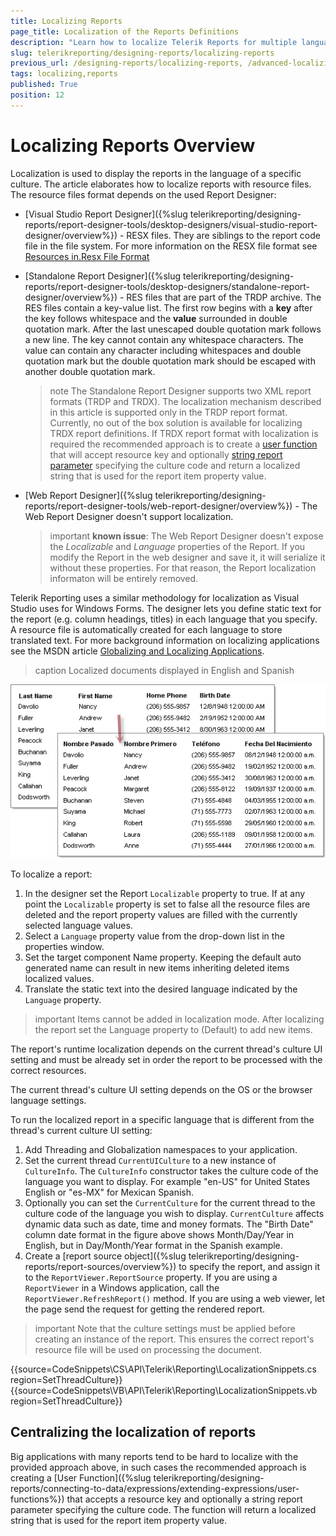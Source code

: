 ```yaml
---
title: Localizing Reports
page_title: Localization of the Reports Definitions 
description: "Learn how to localize Telerik Reports for multiple languages across all of the available Report Designer tools."
slug: telerikreporting/designing-reports/localizing-reports
previous_url: /designing-reports/localizing-reports, /advanced-localizing-reports
tags: localizing,reports
published: True
position: 12
---
```


# Localizing Reports Overview

Localization is used to display the reports in the language of a specific culture. The article elaborates how to localize reports with resource files. The resource files format depends on the used Report Designer: 

* [Visual Studio Report Designer]({%slug telerikreporting/designing-reports/report-designer-tools/desktop-designers/visual-studio-report-designer/overview%}) - RESX files. They are siblings to the report code file in the file system. For more information on the RESX file format see [Resources in.Resx File Format ](https://learn.microsoft.com/en-us/previous-versions/dotnet/netframework-3.0/ekyft91f(v=vs.85))
* [Standalone Report Designer]({%slug telerikreporting/designing-reports/report-designer-tools/desktop-designers/standalone-report-designer/overview%}) - RES files that are part of the TRDP archive. The RES files contain a key-value list. The first row begins with a __key__ after the key follows whitespace and the __value__ surrounded in double quotation mark. After the last unescaped double quotation mark follows a new line. The key cannot contain any whitespace characters. The value can contain any character including whitespaces and double quotation mark but the double quotation mark should be escaped with another double quotation mark.

	>note The Standalone Report Designer supports two XML report formats (TRDP and TRDX). The localization mechanism described in this article is supported only in the TRDP report format. Currently, no out of the box solution is available for localizing TRDX report definitions. If TRDX report format with localization is required the recommended approach is to create a [user function](/designing-reports/connecting-to-data/expressions/extending-expressions/user-functions) that will accept resource key and optionally [string report parameter](/designing-reports/connecting-to-data/report-parameters/overview) specifying the culture code and return a localized string that is used for the report item property value.

* [Web Report Designer]({%slug telerikreporting/designing-reports/report-designer-tools/web-report-designer/overview%}) - The Web Report Designer doesn't support localization.

	>important __known issue__: The Web Report Designer doesn't expose the _Localizable_ and _Language_ properties of the Report. If you modify the Report in the web designer and save it, it will serialize it without these properties. For that reason, the Report localization informaton will be entirely removed.

Telerik Reporting uses a similar methodology for localization as Visual Studio uses for Windows Forms. The designer lets you define static text for the report (e.g. column headings, titles) in each language that you specify. A resource file is automatically created for each language to store translated text. For more background information on localizing applications see the MSDN article [Globalizing and Localizing Applications](https://learn.microsoft.com/en-us/previous-versions/visualstudio/visual-studio-2015/ide/globalizing-and-localizing-applications?view=vs-2015).

>caption Localized documents displayed in English and Spanish

![Localized documents displayed in English and Spanish.](images/localize1.png "Localized documents displayed in English and Spanish")

To localize a report:

1. In the designer set the Report `Localizable` property to true. If at any point the `Localizable` property is set to false all the resource files are deleted and the report property values are filled with the currently selected language values.
1. Select a `Language` property value from the drop-down list in the properties window.
1. Set the target component Name property. Keeping the default auto generated name can result in new items inheriting deleted items localized values.
1. Translate the static text into the desired language indicated by the `Language` property.

>important Items cannot be added in localization mode. After localizing the report set the Language property to (Default) to add new items.

The report's runtime localization depends on the current thread's culture UI setting and must be already set in order the report to be processed with the correct resources.

The current thread's culture UI setting depends on the OS or the browser language settings.

To run the localized report in a specific language that is different from the thread's current culture UI setting:

1. Add Threading and Globalization namespaces to your application.
1. Set the current thread `CurrentUICulture` to a new instance of `CultureInfo`. The `CultureInfo` constructor takes the culture code of the language you want to display. For example "en-US" for United States English or "es-MX" for Mexican Spanish.
1. Optionally you can set the `CurrentCulture` for the current thread to the culture code of the language you wish to display. `CurrentCulture` affects dynamic data such as date, time and money formats. The "Birth Date" column date format in the figure above shows Month/Day/Year in English, but in Day/Month/Year format in the Spanish example.
1. Create a [report source object]({%slug telerikreporting/designing-reports/report-sources/overview%}) to specify the report, and assign it to the `ReportViewer.ReportSource` property. If you are using a `ReportViewer` in a Windows application, call the `ReportViewer.RefreshReport()` method. If you are using a web viewer, let the page send the request for getting the rendered report.

>important Note that the culture settings must be applied before creating an instance of the report. This ensures the correct report's resource file will be used on processing the document.

{{source=CodeSnippets\CS\API\Telerik\Reporting\LocalizationSnippets.cs region=SetThreadCulture}}
{{source=CodeSnippets\VB\API\Telerik\Reporting\LocalizationSnippets.vb region=SetThreadCulture}}

## Centralizing the localization of reports

Big applications with many reports tend to be hard to localize with the provided approach above, in such cases the recommended approach is creating a [User Function]({%slug telerikreporting/designing-reports/connecting-to-data/expressions/extending-expressions/user-functions%}) that accepts a resource key and optionally a string report parameter specifying the culture code. The function will return a localized string that is used for the report item property value.
